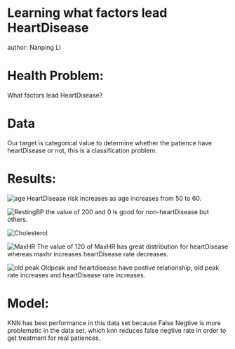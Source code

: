 # Learning what factors lead HeartDisease
author: Nanping LI

# Health Problem:
What factors lead HeartDisease?

# Data
Our target is categorical value to determine whether the patience have heartDisease or not, this is a classification problem.

# Results:

![age](https://user-images.githubusercontent.com/79428800/186811573-8c95a056-2b87-4912-bcfb-d07f6bf2e371.png)
HeartDisease risk increases as age increases from 50 to 60.

![RestingBP](https://user-images.githubusercontent.com/79428800/186811687-bfbc7c1d-781e-439b-9e1e-f761f14b82be.png)
the value of 200 and 0 is good for non-heartDisease but others.

![Cholesterol](https://user-images.githubusercontent.com/79428800/186811637-b33a5e50-cb3a-43a7-ab13-935751a5eb5f.png)

![MaxHR](https://user-images.githubusercontent.com/79428800/186811664-19c42755-6fc6-48f9-8c91-87dec7f269ce.png)
The value of 120 of MaxHR has great distribution for heartDisease whereas maxhr increases heartDisease rate decreases.

![old peak](https://user-images.githubusercontent.com/79428800/186811676-4185497b-5161-4df2-ba07-422e42377d30.png)
Oldpeak and heartdisease have postive relationship, old peak rate increases and heartDisease rate increases.








# Model:
KNN has best performance in this data set because False Negtive is more problematic in the data set, which knn reduces false negtive rate in order to get treatment for real patiences. 
